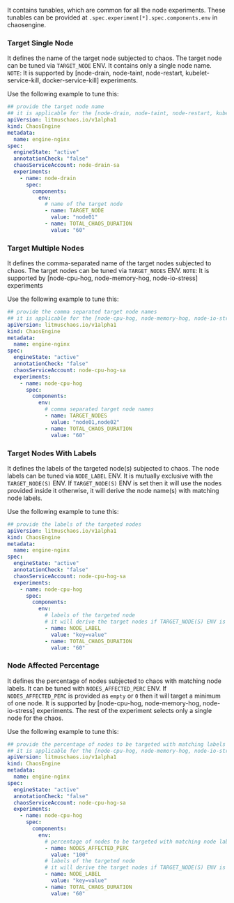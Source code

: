 It contains tunables, which are common for all the node experiments. These tunables can be provided at `.spec.experiment[*].spec.components.env` in chaosengine.

### Target Single Node

It defines the name of the target node subjected to chaos. The target node can be tuned via `TARGET_NODE` ENV. It contains only a single node name.
`NOTE`: It is supported by [node-drain, node-taint, node-restart, kubelet-service-kill, docker-service-kill] experiments.

Use the following example to tune this:

[embedmd]: # "https://raw.githubusercontent.com/litmuschaos/litmus/master/mkdocs/docs/experiments/categories/nodes/common/target-node.yaml yaml"

```yaml
## provide the target node name
## it is applicable for the [node-drain, node-taint, node-restart, kubelet-service-kill, docker-service-kill]
apiVersion: litmuschaos.io/v1alpha1
kind: ChaosEngine
metadata:
  name: engine-nginx
spec:
  engineState: "active"
  annotationCheck: "false"
  chaosServiceAccount: node-drain-sa
  experiments:
    - name: node-drain
      spec:
        components:
          env:
            # name of the target node
            - name: TARGET_NODE
              value: "node01"
            - name: TOTAL_CHAOS_DURATION
              value: "60"
```

### Target Multiple Nodes

It defines the comma-separated name of the target nodes subjected to chaos. The target nodes can be tuned via `TARGET_NODES` ENV.
`NOTE`: It is supported by [node-cpu-hog, node-memory-hog, node-io-stress] experiments

Use the following example to tune this:

[embedmd]: # "https://raw.githubusercontent.com/litmuschaos/litmus/master/mkdocs/docs/experiments/categories/nodes/common/target-nodes.yaml yaml"

```yaml
## provide the comma separated target node names
## it is applicable for the [node-cpu-hog, node-memory-hog, node-io-stress]
apiVersion: litmuschaos.io/v1alpha1
kind: ChaosEngine
metadata:
  name: engine-nginx
spec:
  engineState: "active"
  annotationCheck: "false"
  chaosServiceAccount: node-cpu-hog-sa
  experiments:
    - name: node-cpu-hog
      spec:
        components:
          env:
            # comma separated target node names
            - name: TARGET_NODES
              value: "node01,node02"
            - name: TOTAL_CHAOS_DURATION
              value: "60"
```

### Target Nodes With Labels

It defines the labels of the targeted node(s) subjected to chaos. The node labels can be tuned via `NODE_LABEL` ENV.
It is mutually exclusive with the `TARGET_NODE(S)` ENV. If `TARGET_NODE(S)` ENV is set then it will use the nodes provided inside it otherwise, it will derive the node name(s) with matching node labels.

Use the following example to tune this:

[embedmd]: # "https://raw.githubusercontent.com/litmuschaos/litmus/master/mkdocs/docs/experiments/categories/nodes/common/target-label.yaml yaml"

```yaml
## provide the labels of the targeted nodes
apiVersion: litmuschaos.io/v1alpha1
kind: ChaosEngine
metadata:
  name: engine-nginx
spec:
  engineState: "active"
  annotationCheck: "false"
  chaosServiceAccount: node-cpu-hog-sa
  experiments:
    - name: node-cpu-hog
      spec:
        components:
          env:
            # labels of the targeted node
            # it will derive the target nodes if TARGET_NODE(S) ENV is not set
            - name: NODE_LABEL
              value: "key=value"
            - name: TOTAL_CHAOS_DURATION
              value: "60"
```

### Node Affected Percentage

It defines the percentage of nodes subjected to chaos with matching node labels. It can be tuned with `NODES_AFFECTED_PERC` ENV. If `NODES_AFFECTED_PERC` is provided as `empty` or `0` then it will target a minimum of one node.
It is supported by [node-cpu-hog, node-memory-hog, node-io-stress] experiments. The rest of the experiment selects only a single node for the chaos.

Use the following example to tune this:

[embedmd]: # "https://raw.githubusercontent.com/litmuschaos/litmus/master/mkdocs/docs/experiments/categories/nodes/common/node-affected-percentage.yaml yaml"

```yaml
## provide the percentage of nodes to be targeted with matching labels
## it is applicable for the [node-cpu-hog, node-memory-hog, node-io-stress]
apiVersion: litmuschaos.io/v1alpha1
kind: ChaosEngine
metadata:
  name: engine-nginx
spec:
  engineState: "active"
  annotationCheck: "false"
  chaosServiceAccount: node-cpu-hog-sa
  experiments:
    - name: node-cpu-hog
      spec:
        components:
          env:
            # percentage of nodes to be targeted with matching node labels
            - name: NODES_AFFECTED_PERC
              value: "100"
            # labels of the targeted node
            # it will derive the target nodes if TARGET_NODE(S) ENV is not set
            - name: NODE_LABEL
              value: "key=value"
            - name: TOTAL_CHAOS_DURATION
              value: "60"
```
